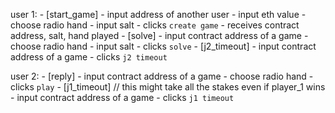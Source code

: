 user 1:
    - [start_game]
        - input address of another user
        - input eth value
        - choose radio hand
        - input salt
        - clicks `create game`
            - receives contract address, salt, hand played
    - [solve]
        - input contract address of a game
        - choose radio hand
        - input salt
        - clicks `solve`
    - [j2_timeout]
        - input contract address of a game
        - clicks `j2 timeout`

user 2:
    - [reply]
        - input contract address of a game
        - choose radio hand
        - clicks `play`
    - [j1_timeout]                              // this might take all the stakes even if player_1 wins
        - input contract address of a game
        - clicks `j1 timeout`